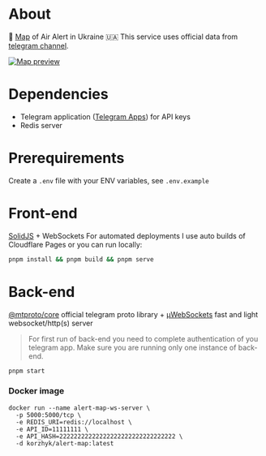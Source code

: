 # About

🚨 [Map](https://air-alert.pp.ua/) of Air Alert in Ukraine 🇺🇦
This service uses official data from [telegram channel](https://t.me/air_alert_ua).

[![Map preview](https://i.imgur.com/1NhH4LP.png)](https://air-alert.pp.ua/)

# Dependencies

- Telegram application ([Telegram Apps](https://my.telegram.org/apps)) for API keys
- Redis server

# Prerequirements

Create a `.env` file with your ENV variables, see `.env.example`

# Front-end

[SolidJS](https://www.solidjs.com/) + WebSockets
For automated deployments I use auto builds of Cloudflare Pages or you can run locally:

```bash
pnpm install && pnpm build && pnpm serve
```

# Back-end

[@mtproto/core](https://mtproto-core.js.org/) official telegram proto library + [μWebSockets](https://github.com/uNetworking/uWebSockets.js) fast and light websocket/http(s) server

> For first run of back-end you need to complete authentication of you telegram app. Make sure you are running only one instance of back-end.

```
pnpm start
```

### Docker image

```
docker run --name alert-map-ws-server \
  -p 5000:5000/tcp \
  -e REDIS_URI=redis://localhost \
  -e API_ID=11111111 \
  -e API_HASH=22222222222222222222222222222222 \
  -d korzhyk/alert-map:latest
```
